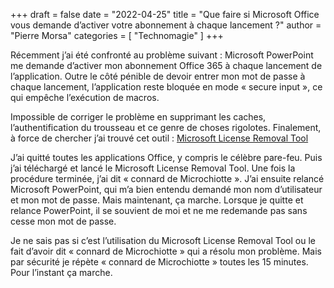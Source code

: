 +++
draft       = false
date        = "2022-04-25"
title       = "Que faire si Microsoft Office vous demande d’activer votre abonnement à chaque lancement ?"
author      = "Pierre Morsa"
categories  = [ "Technomagie" ]
+++

Récemment j’ai été confronté au problème suivant : Microsoft PowerPoint me demande d’activer mon abonnement Office 365 à chaque lancement de l’application. Outre le côté pénible de devoir entrer mon mot de passe à chaque lancement, l’application reste bloquée en mode « secure input », ce qui empêche l’exécution de macros.

Impossible de corriger le problème en supprimant les caches, l’authentification du trousseau et ce genre de choses rigolotes. Finalement, à force de chercher j’ai trouvé cet outil : [Microsoft License Removal Tool](https://support.microsoft.com/en-us/office/how-to-remove-office-license-files-on-a-mac-b032c0f6-a431-4dad-83a9-6b727c03b193)

J’ai quitté toutes les applications Office, y compris le célèbre pare-feu. Puis j’ai téléchargé et lancé le Microsoft License Removal Tool. Une fois la procédure terminée, j’ai dit « connard de Microchiotte ». J’ai ensuite relancé Microsoft PowerPoint, qui m’a bien entendu demandé mon nom d’utilisateur et mon mot de passe. Mais maintenant, ça marche. Lorsque je quitte et relance PowerPoint, il se souvient de moi et ne me redemande pas sans cesse mon mot de passe.

Je ne sais pas si c’est l’utilisation du Microsoft License Removal Tool ou le fait d’avoir dit « connard de Microchiotte » qui a résolu mon problème. Mais par sécurité je répète « connard de Microchiotte » toutes les 15 minutes. Pour l’instant ça marche.
